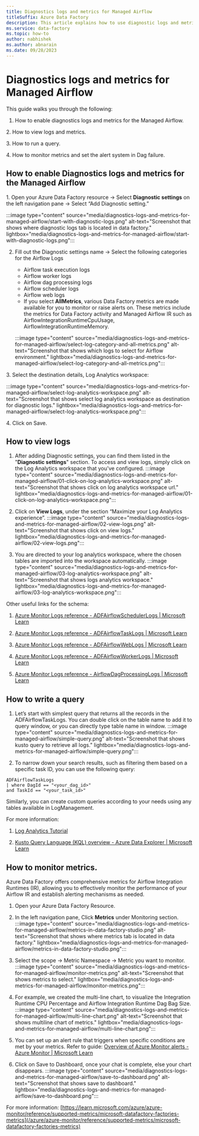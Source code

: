 ```yaml
---
title: Diagnostics logs and metrics for Managed Airflow
titleSuffix: Azure Data Factory
description: This article explains how to use diagnostic logs and metrics to monitor Airflow IR.
ms.service: data-factory
ms.topic: how-to
author: nabhishek
ms.author: abnarain
ms.date: 09/28/2023
---
```


# Diagnostics logs and metrics for Managed Airflow

This guide walks you through the following:

1. How to enable diagnostics logs and metrics for the Managed Airflow.

2. How to view logs and metrics.

3. How to run a query.

4. How to monitor metrics and set the alert system in Dag failure.

## How to enable Diagnostics logs and metrics for the Managed Airflow

1. Open your Azure Data Factory resource -> Select **Diagnostic settings** on the left navigation pane -> Select “Add Diagnostic setting.”

   :::image type="content" source="media/diagnostics-logs-and-metrics-for-managed-airflow/start-with-diagnostic-logs.png" alt-text="Screenshot that shows where diagnostic logs tab is located in data factory." lightbox="media/diagnostics-logs-and-metrics-for-managed-airflow/start-with-diagnostic-logs.png":::

2. Fill out the Diagnostic settings name -> Select the following categories for the Airflow Logs

   - Airflow task execution logs
   - Airflow worker logs
   - Airflow dag processing logs
   - Airflow scheduler logs
   - Airflow web logs
   - If you select **AllMetrics**, various Data Factory metrics are made available for you to monitor or raise alerts on. These metrics include the metrics for Data Factory activity and Managed Airflow IR such as AirflowIntegrationRuntimeCpuUsage, AirflowIntegrationRuntimeMemory.

   :::image type="content" source="media/diagnostics-logs-and-metrics-for-managed-airflow/select-log-category-and-all-metrics.png" alt-text="Screenshot that shows which logs to select for Airflow environment." lightbox="media/diagnostics-logs-and-metrics-for-managed-airflow/select-log-category-and-all-metrics.png":::

3. Select the destination details, Log Analytics workspace:

   :::image type="content" source="media/diagnostics-logs-and-metrics-for-managed-airflow/select-log-analytics-workspace.png" alt-text="Screenshot that shows select log analytics workspace as destination for diagnostic logs." lightbox="media/diagnostics-logs-and-metrics-for-managed-airflow/select-log-analytics-workspace.png":::

4. Click on Save.

## How to view logs

1. After adding Diagnostic settings, you can find them listed in the "**Diagnostic settings**" section. To access and view logs, simply click on the Log Analytics workspace that you've configured.
   :::image type="content" source="media/diagnostics-logs-and-metrics-for-managed-airflow/01-click-on-log-analytics-workspace.png" alt-text="Screenshot that shows click on log analytics workspace url." lightbox="media/diagnostics-logs-and-metrics-for-managed-airflow/01-click-on-log-analytics-workspace.png":::

2. Click on **View Logs**, under the section “Maximize your Log Analytics experience”.
   :::image type="content" source="media/diagnostics-logs-and-metrics-for-managed-airflow/02-view-logs.png" alt-text="Screenshot that shows click on view logs." lightbox="media/diagnostics-logs-and-metrics-for-managed-airflow/02-view-logs.png":::

3. You are directed to your log analytics workspace, where the chosen tables are imported into the workspace automatically.
   :::image type="content" source="media/diagnostics-logs-and-metrics-for-managed-airflow/03-log-analytics-workspace.png" alt-text="Screenshot that shows logs analytics workspace." lightbox="media/diagnostics-logs-and-metrics-for-managed-airflow/03-log-analytics-workspace.png":::

Other useful links for the schema:

1. [Azure Monitor Logs reference - ADFAirflowSchedulerLogs | Microsoft Learn](/azure/azure-monitor/reference/tables/ADFAirflowSchedulerLogs)

2. [Azure Monitor Logs reference - ADFAirflowTaskLogs | Microsoft Learn](/azure/azure-monitor/reference/tables/adfairflowtasklogs)

3. [Azure Monitor Logs reference - ADFAirflowWebLogs | Microsoft Learn](/azure/azure-monitor/reference/tables/adfairflowweblogs)

4. [Azure Monitor Logs reference - ADFAirflowWorkerLogs | Microsoft Learn](/azure/azure-monitor/reference/tables/adfairflowworkerlogs)

5. [Azure Monitor Logs reference - AirflowDagProcessingLogs | Microsoft Learn](/azure/azure-monitor/reference/tables/AirflowDagProcessingLogs)

## How to write a query

1. Let’s start with simplest query that returns all the records in the ADFAirflowTaskLogs.
   You can double click on the table name to add it to query window, or you can directly type table name in window.
   :::image type="content" source="media/diagnostics-logs-and-metrics-for-managed-airflow/simple-query.png" alt-text="Screenshot that shows kusto query to retrieve all logs." lightbox="media/diagnostics-logs-and-metrics-for-managed-airflow/simple-query.png":::

2. To narrow down your search results, such as filtering them based on a specific task ID, you can use the following query:

```kusto
ADFAirflowTaskLogs
| where DagId == "<your_dag_id>"
and TaskId == "<your_task_id>"
```

Similarly, you can create custom queries according to your needs using any tables available in LogManagement.

For more information:

1. [Log Analytics Tutorial](../azure-monitor/logs/log-analytics-tutorial.md)

2. [Kusto Query Language (KQL) overview - Azure Data Explorer | Microsoft Learn](/azure/data-explorer/kusto/query/)

## How to monitor metrics.

Azure Data Factory offers comprehensive metrics for Airflow Integration Runtimes (IR), allowing you to effectively monitor the performance of your Airflow IR and establish alerting mechanisms as needed.

1. Open your Azure Data Factory Resource.

2. In the left navigation pane, Click **Metrics** under Monitoring section.
   :::image type="content" source="media/diagnostics-logs-and-metrics-for-managed-airflow/metrics-in-data-factory-studio.png" alt-text="Screenshot that shows where metrics tab is located in data factory." lightbox="media/diagnostics-logs-and-metrics-for-managed-airflow/metrics-in-data-factory-studio.png":::

3. Select the scope -> Metric Namespace -> Metric you want to monitor.
   :::image type="content" source="media/diagnostics-logs-and-metrics-for-managed-airflow/monitor-metrics.png" alt-text="Screenshot that shows metrics to select." lightbox="media/diagnostics-logs-and-metrics-for-managed-airflow/monitor-metrics.png":::

4. For example, we created the multi-line chart, to visualize the Integration Runtime CPU Percentage and Airflow Integration Runtime Dag Bag Size.
   :::image type="content" source="media/diagnostics-logs-and-metrics-for-managed-airflow/multi-line-chart.png" alt-text="Screenshot that shows multiline chart of metrics." lightbox="media/diagnostics-logs-and-metrics-for-managed-airflow/multi-line-chart.png":::

5. You can set up an alert rule that triggers when specific conditions are met by your metrics.
   Refer to guide: [Overview of Azure Monitor alerts - Azure Monitor | Microsoft Learn](/azure/azure-monitor/alerts/alerts-overview)

6. Click on Save to Dashboard, once your chat is complete, else your chart disappears.
   :::image type="content" source="media/diagnostics-logs-and-metrics-for-managed-airflow/save-to-dashboard.png" alt-text="Screenshot that shows save to dashboard." lightbox="media/diagnostics-logs-and-metrics-for-managed-airflow/save-to-dashboard.png":::

For more information: [https://learn.microsoft.com/azure/azure-monitor/reference/supported-metrics/microsoft-datafactory-factories-metrics](/azure/azure-monitor/reference/supported-metrics/microsoft-datafactory-factories-metrics)
